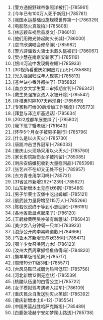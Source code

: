 
1. [警方通报野球帝张照洋被打]-[785961]
1. [今年已有100万人死于新冠]-[785781]
1. [我国水运基础设施规模世界第一]-[786329]
1. [电影怒火真敢拍]-[785808]
1. [林志颖车祸后首发文]-[786010]
1. [他们用微光铸起防火长城]-[786000]
1. [虞书欣演唱会修命簿]-[785982]
1. [警方辟谣救火骑士未戴头盔被罚]-[786067]
1. [樊小慧在南京安新家了]-[785119]
1. [银川河流中发现鳄雀鳝]-[785933]
1. [3D视角看重庆如何应对山火]-[785880]
1. [光头强回归成年人现实]-[785813]
1. [苍兰诀小番外都拍了]-[785882]
1. [南京女大学生案二审择期宣判]-[786342]
1. [救生员强按女孩入水被开除]-[785542]
1. [朴槿惠时隔107天再现身]-[785689]
1. [专家称可给00后增加工作强度]-[785773]
1. [拜登与泽连斯基通话]-[785634]
1. [2022成都车展变绿了]-[785802]
1. [我下班了蟹老板]-[751643]
1. [怀孕5个月女子被男子拖行]-[785796]
1. [什么是以火灭火]-[785730]
1. [唐凯冲击世界冠军]-[786033]
1. [重庆山火现场采用以火灭火]-[785760]
1. [家长影院踹伤女子被拘留]-[785085]
1. [刺杀安倍嫌犯收到大量慰问品]-[785398]
1. [张艺兴不在却又无处不在]-[785957]
1. [东方青苍用学习吗]-[785731]
1. [31省区市新增262+1239]-[785627]
1. [山东新增本土无症状6例]-[785486]
1. [男子华莱士汉堡中吃出蟑螂]-[785121]
1. [俄武装力量将增至115万人]-[785266]
1. [陈若仪说终于等到小志回家]-[786191]
1. [各地省歌盘点起来了]-[786120]
1. [王鹤棣黄明昊吵架有新疆味]-[786043]
1. [美少女八分钟噶一只羊]-[783923]
1. [浪莎公开向李易峰道歉]-[784666]
1. [乌鲁木齐新增无症状35例]-[785471]
1. [噶羊少女召唤阿力木]-[786123]
1. [汝州大费周章抓怪鱼值得吗]-[784820]
1. [懒羊羊版甩葱舞]-[785717]
1. [周琦19分11板3帽]-[785577]
1. [台风马鞍已减弱为热带低压]-[785756]
1. [河北新增12例无症状]-[785539]
1. [核酸队伍里的白雪公主]-[785722]
1. [女子模拟驾考遇老人拦车]-[786109]
1. [重庆民众自发送别灭火英雄]-[786392]
1. [重庆新增本土8+12]-[785554]
1. [中国男篮战胜哈萨克斯坦]-[785489]
1. [白鹿张凌赫宁安如梦爬山路透]-[785738]